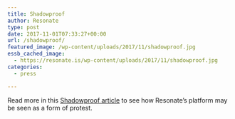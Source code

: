 ```yaml
---
title: Shadowproof
author: Resonate
type: post
date: 2017-11-01T07:33:27+00:00
url: /shadowproof/
featured_image: /wp-content/uploads/2017/11/shadowproof.jpg
essb_cached_image:
  - https://resonate.is/wp-content/uploads/2017/11/shadowproof.jpg
categories:
  - press

---
```

Read more in this [Shadowproof article][1] to see how Resonate&#8217;s platform may be seen as a form of protest.

 [1]: https://shadowproof.com/2017/11/01/protest-platforms-resonate-streaming-co-op-agency-to-artists/